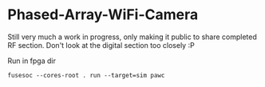 # Phased-Array-WiFi-Camera

Still very much a work in progress, only making it public to share completed RF section. Don't look at the digital section too closely :P

Run in fpga dir

``fusesoc --cores-root . run --target=sim pawc``
